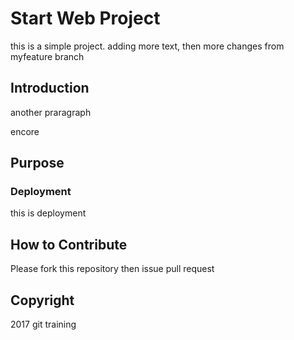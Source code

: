 # Start Web Project

this is a simple project.  adding more text, then more changes from myfeature branch

## Introduction

another praragraph

encore

## Purpose

### Deployment

this is deployment

## How to Contribute

Please fork this repository then issue pull request

## Copyright

2017 git training